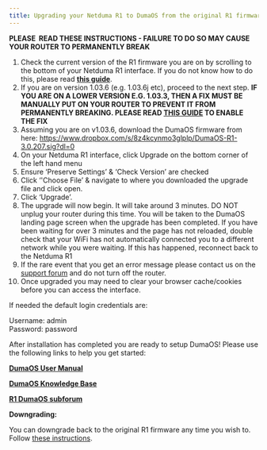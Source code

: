 ```yaml
---
title: Upgrading your Netduma R1 to DumaOS from the original R1 firmware
---
```


**PLEASE  READ THESE INSTRUCTIONS - FAILURE TO DO SO MAY CAUSE YOUR ROUTER TO PERMANENTLY BREAK**

1. Check the current version of the R1 firmware you are on by scrolling to the    bottom of your Netduma R1 interface. If you do not know how to do this,    please read **[this guide](http://support.netduma.com/support/solutions/articles/16000085788-how-do-i-check-my-r1-firmware-version-number-)**.
2. If you are on version 1.03.6 (e.g. 1.03.6j etc), proceed to the next step. **IF   YOU ARE ON A LOWER VERSION E.G. 1.03.3, THEN A FIX MUST BE MANUALLY PUT   ON YOUR ROUTER TO PREVENT IT FROM PERMANENTLY BREAKING. PLEASE READ [THIS GUIDE](http://support.netduma.com/support/solutions/articles/16000085789-how-to-upgrade-your-r1-from-version-1-03-5m-or-lower) TO ENABLE THE FIX**
3. Assuming you are on v1.03.6, download the DumaOS firmware from here: [](https://www.dropbox.com/s/bzep9jc2b8wzgrh/dumaos-2.1.3.29.sig?dl=0)https://www.dropbox.com/s/8z4kcynmo3glplp/DumaOS-R1-3.0.207.sig?dl=0
4. On your Netduma R1 interface, click Upgrade on the bottom corner of the left hand menu
5. Ensure ‘Preserve Settings’ & ‘Check Version’ are checked
6. Click ‘'Choose File’ & navigate to where you downloaded the upgrade file and click open.
7. Click ‘Upgrade’.
8. The upgrade will now begin. It will take around 3 minutes. DO NOT unplug your router during this time. You will be taken to the DumaOS landing page screen when the upgrade has been completed. If you have been waiting for over 3 minutes and the page has not reloaded, double check that your WiFi has not automatically connected you to a different network while you were waiting. If this has happened, reconnect back to the Netduma R1
9. If the rare event that you get an error message please contact us on the [support forum](http://forum.netduma.com/forum/105-dumaos-on-netduma-r1-support/) and do not turn off the router.
10. Once upgraded you may need to clear your browser cache/cookies before you can access the interface.

If needed the default login credentials are:

Username: admin  
Password: password

After installation has completed you are ready to setup DumaOS! Please use the following links to help you get started:

[**DumaOS User Manual**](https://www.dropbox.com/l/scl/AAC168bvQB3mq8YqFNOpFttZ0npRf6g0o1E)

[**DumaOS Knowledge Base**](http://support.netduma.com/support/solutions/16000056291)

**[R1 DumaOS subforum](http://forum.netduma.com/forum/105-dumaos-on-netduma-r1-support/)**

**Downgrading:**

You can downgrade back to the original R1 firmware any time you wish to. Follow [these instructions](http://support.netduma.com/support/solutions/articles/16000085792-downgrading-back-to-the-original-r1-firmware-from-dumaos).
